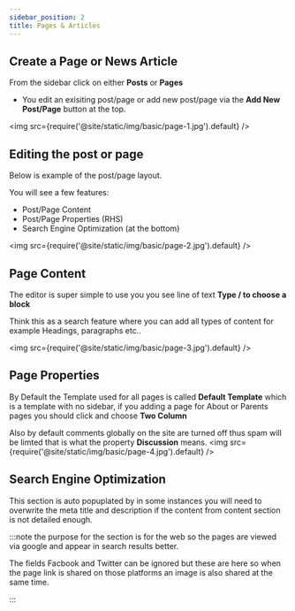 ```yaml
---
sidebar_position: 2
title: Pages & Articles
---
```


## Create a Page or News Article

From the sidebar click on either  **Posts** or **Pages**

- You edit an exisiting post/page or add new post/page via the **Add New Post/Page** button at the top.

<img src={require('@site/static/img/basic/page-1.jpg').default} />


## Editing the post or page

Below is example of the post/page layout.

You will see a few features: 

- Post/Page Content
- Post/Page Properties (RHS)
- Search Engine Optimization (at the bottom)

<img src={require('@site/static/img/basic/page-2.jpg').default} />


## Page Content

The editor is super simple to use you you see line of text **Type / to choose a block**

Think this as a search feature where you can add all types of content for example Headings, paragraphs etc..

<img src={require('@site/static/img/basic/page-3.jpg').default} />


## Page Properties

By Default the Template used for all pages is called **Default Template** which is a template with no sidebar, if you adding a page for About or Parents pages you should click and choose **Two Column**

Also by default comments globally on the site are turned off thus spam will be limted that is what the property **Discussion** means.
<img src={require('@site/static/img/basic/page-4.jpg').default} />


## Search Engine Optimization

This section is auto popuplated by in some instances you will need to overwrite the meta title and description if the content from content section is not detailed enough.

:::note
the purpose for the section is for the web so the pages are viewed via google and appear in search results better.

The fields Facbook and Twitter can be ignored but these are here so when the page link is shared on those platforms an image is also shared at the same time.

:::
